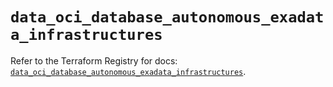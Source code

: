 # `data_oci_database_autonomous_exadata_infrastructures`

Refer to the Terraform Registry for docs: [`data_oci_database_autonomous_exadata_infrastructures`](https://registry.terraform.io/providers/oracle/oci/7.19.0/docs/data-sources/database_autonomous_exadata_infrastructures).
